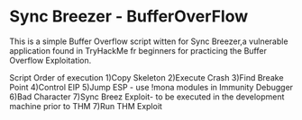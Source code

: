 # Sync Breezer - BufferOverFlow

This is a simple Buffer Overflow script witten for Sync Breezer,a vulnerable application found in TryHackMe fr beginners for practicing the Buffer Overflow Exploitation.

Script Order of execution
1)Copy Skeleton
2)Execute Crash
3)Find Breake Point
4)Control EIP
5)Jump ESP - use !mona modules in Immunity Debugger
6)Bad Character
7)Sync Breez Exploit- to be executed in the development machine prior to THM
7)Run THM Exploit

